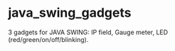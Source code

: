 java_swing_gadgets
==================

3 gadgets for JAVA SWING: IP field, Gauge meter, LED (red/green/on/off/blinking).
